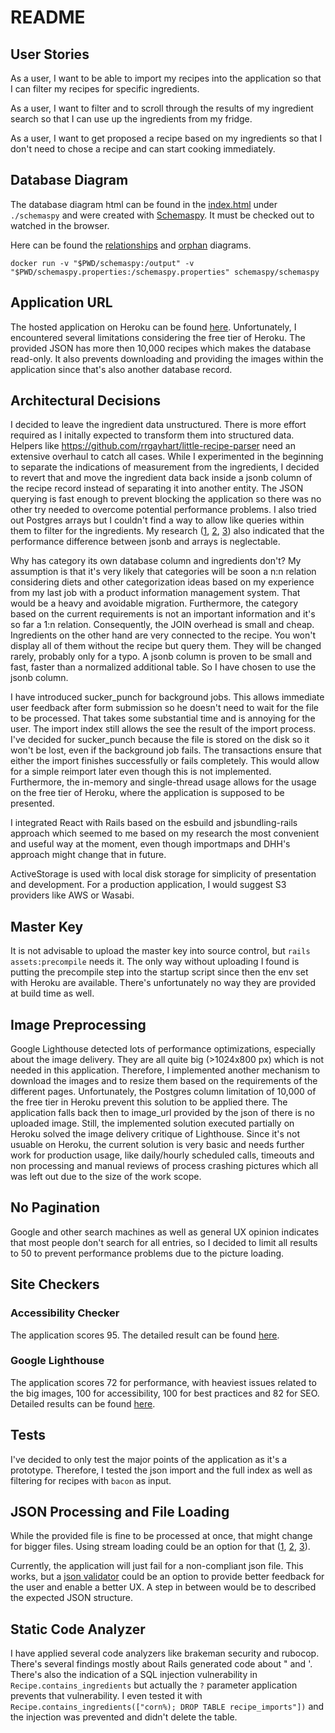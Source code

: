 # README

## User Stories

As a user, I want to be able to import my recipes into the application so that I can filter my recipes for specific ingredients.

As a user, I want to filter and to scroll through the results of my ingredient search so that I can use up the ingredients from my fridge.

As a user, I want to get proposed a recipe based on my ingredients so that I don't need to chose a recipe and can start cooking immediately.

## Database Diagram

The database diagram html can be found in the [index.html](https://github.com/philippneugebauer/recipes/blob/master/schemaspy/index.html) under `./schemaspy` and were created with [Schemaspy](https://schemaspy.org/). It must be checked out to watched in the browser.

Here can be found the [relationships](https://github.com/philippneugebauer/recipes/blob/master/schemaspy/diagrams/summary/relationships.real.large.png) and [orphan](https://github.com/philippneugebauer/recipes/tree/master/schemaspy/diagrams/orphans) diagrams.

```
docker run -v "$PWD/schemaspy:/output" -v "$PWD/schemaspy.properties:/schemaspy.properties" schemaspy/schemaspy
```

## Application URL

The hosted application on Heroku can be found [here](https://stormy-citadel-28410.herokuapp.com/). Unfortunately, I encountered several limitations considering the free tier of Heroku. The provided JSON has more then 10,000 recipes which makes the database read-only. It also prevents downloading and providing the images within the application since that's also another database record.

## Architectural Decisions

I decided to leave the ingredient data unstructured. There is more effort required as I initally expected to transform them into structured data. Helpers like https://github.com/rrgayhart/little-recipe-parser need an extensive overhaul to catch all cases.
While I experimented in the beginning to separate the indications of measurement from the ingredients, I decided to revert that and move the ingredient data back inside a jsonb column of the recipe record instead of separating it into another entity. The JSON querying is fast enough to prevent blocking the application so there was no other try needed to overcome potential performance problems. I also tried out Postgres arrays but I couldn't find a way to allow like queries within them to filter for the ingredients. My research ([1](http://www.databasesoup.com/2015/01/tag-all-things-part-2.html), [2](https://www.netguru.com/blog/postgres-arrays-vs-json-datatypes-in-rails-5), [3](http://www.binarywebpark.com/query-json-data-rails-postgresql/)) also indicated that the performance difference between jsonb and arrays is neglectable.

Why has category its own database column and ingredients don't? My assumption is that it's very likely that categories will be soon a n:n relation considering diets and other categorization ideas based on my experience from my last job with a product information management system. That would be a heavy and avoidable migration. Furthermore, the category based on the current requirements is not an important information and it's so far a 1:n relation. Consequently, the JOIN overhead is small and cheap. Ingredients on the other hand are very connected to the recipe. You won't display all of them without the recipe but query them. They will be changed rarely, probably only for a typo. A jsonb column is proven to be small and fast, faster than a normalized additional table. So I have chosen to use the jsonb column.

I have introduced sucker_punch for background jobs. This allows immediate user feedback after form submission so he doesn't need to wait for the file to be processed. That takes some substantial time and is annoying for the user. The import index still allows the see the result of the import process. I've decided for sucker_punch because the file is stored on the disk so it won't be lost, even if the background job fails. The transactions ensure that either the import finishes successfully or fails completely. This would allow for a simple reimport later even though this is not implemented. Furthermore, the in-memory and single-thread usage allows for the usage on the free tier of Heroku, where the application is supposed to be presented.

I integrated React with Rails based on the esbuild and jsbundling-rails approach which seemed to me based on my research the most convenient and useful way at the moment, even though importmaps and DHH's approach might change that in future.

ActiveStorage is used with local disk storage for simplicity of presentation and development. For a production application, I would suggest S3 providers like AWS or Wasabi.

## Master Key

It is not advisable to upload the master key into source control, but `rails assets:precompile` needs it. The only way without uploading I found is putting the precompile step into the startup script since then the env set with Heroku are available. There's unfortunately no way they are provided at build time as well.

## Image Preprocessing

Google Lighthouse detected lots of performance optimizations, especially about the image delivery. They are all quite big (>1024x800 px) which is not needed in this application. Therefore, I implemented another mechanism to download the images and to resize them based on the requirements of the different pages. Unfortunately, the Postgres column limitation of 10,000 of the free tier in Heroku prevent this solution to be applied there. The application falls back then to image_url provided by the json of there is no uploaded image. Still, the implemented solution executed partially on Heroku solved the image delivery critique of Lighthouse. Since it's not usuable on Heroku, the current solution is very basic and needs further work for production usage, like daily/hourly scheduled calls, timeouts and non processing and manual reviews of process crashing pictures which all was left out due to the size of the work scope.

## No Pagination

Google and other search machines as well as general UX opinion indicates that most people don't search for all entries, so I decided to limit all results to 50 to prevent performance problems due to the picture loading.

## Site Checkers

### Accessibility Checker

The application scores 95. The detailed result can be found [here](https://www.accessibilitychecker.org/audit/?website=https%3A%2F%2Fstormy-citadel-28410.herokuapp.com&flag=ge).

### Google Lighthouse

The application scores 72 for performance, with heaviest issues related to the big images, 100 for accessibility, 100 for best practices and 82 for SEO. Detailed results can be found [here](https://github.com/philippneugebauer/recipes/blob/master/docs/lighthouse.pdf).

## Tests

I've decided to only test the major points of the application as it's a prototype. Therefore, I tested the json import and the full index as well as filtering for recipes with `bacon` as input.

## JSON Processing and File Loading

While the provided file is fine to be processed at once, that might change for bigger files. Using stream loading could be an option for that ([1](https://thoughtbot.com/blog/io-in-ruby), [2](https://www.thegnar.com/blog/ruby-io-buffer), [3](https://iostreams.rocketjob.io/tutorial)).

Currently, the application will just fail for a non-compliant json file. This works, but a [json validator](https://github.com/voxpupuli/json-schema) could be an option to provide better feedback for the user and enable a better UX. A step in between would be to described the expected JSON structure.

## Static Code Analyzer

I have applied several code analyzers like brakeman security and rubocop. There's several findings mostly about Rails generated code about " and '. There's also the indication of a SQL injection vulnerability in `Recipe.contains_ingredients` but actually the `?` parameter application prevents that vulnerability. I even tested it with `Recipe.contains_ingredients(["corn%); DROP TABLE recipe_imports"])` and the injection was prevented and didn't delete the table.
